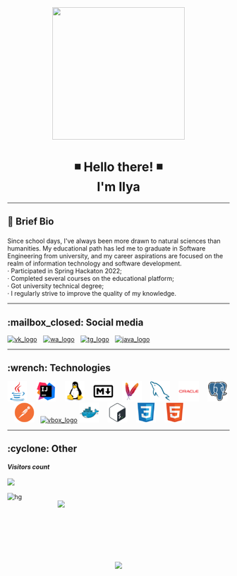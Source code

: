 <div align="center">
  <img height="300" width="300" src="https://media3.giphy.com/media/v1.Y2lkPTc5MGI3NjExMm8zaHdlNjd5ZnI5d3B1ZzQ2bW9ybGtra3lmbHd0dGNwbXhidnlseCZlcD12MV9pbnRlcm5hbF9naWZfYnlfaWQmY3Q9Zw/q15kbCtGFqwx8wYx1n/giphy.webp"  />
</div>

##

<h1 align="center">◾ Hello there! ◾ <br> I'm Ilya </h1>

---

###

<h2 align="left"> 📜 Brief Bio </h2>

###
<p align="left">
Since school days, I've always been more drawn to natural sciences than humanities. My educational path has led me to graduate in Software Engineering from university, and my career aspirations are focused on the realm of information technology and software development. <br>
· Participated in Spring Hackaton 2022;<br>
· Completed several courses on the educational platform;<br>
· Got university technical degree;<br>
· I regularly strive to improve the quality of my knowledge.
</p>

---
###

<h2 align="left"> :mailbox_closed: Social media </h2>

  [ <img src="https://img.shields.io/badge/%D0%92%D0%9A%D0%BE%D0%BD%D1%82%D0%B0%D0%BA%D1%82%D0%B5-blue?style=for-the-badge&logo=vk" height="30" alt="vk_logo"  />](https://vk.com/freaky_timelapse)
    <img width="6" />
  [<img src="https://img.shields.io/badge/WA-009900?style=for-the-badge&logo=WhatsApp&logoColor=white" height="30" alt="wa_logo"  />](https://wa.me/89515014411)
   <img width="6" />
  [<img src="https://img.shields.io/static/v1?message=Telegram&logo=telegram&label=&color=2CA5E0&logoColor=white&labelColor=&style=for-the-badge" height="30" alt="tg_logo"  />](t.me/freaky_timelapse)
  <img width="6" />
  [ <img src="https://img.shields.io/badge/GitHub-black?style=for-the-badge&logo=GitHub&logoColor=white" height="30" alt="java_logo"  />](https://github.com/HeapGeap)

---
###

<h2 align="left"> :wrench: Technologies </h2>

  [<img src="https://github.com/devicons/devicon/blob/v2.16.0/icons/java/java-original.svg" height="45" alt="gh_logo"/>](https://github.com/HeapGeap/FractalProject)
  <img width="12" />
  [<img src="https://github.com/devicons/devicon/blob/v2.16.0/icons/intellij/intellij-original.svg" height="45" alt="ij_logo"/>](https://stepik.org/cert/2177502)
  <img width="12" />
  [<img src="https://github.com/devicons/devicon/blob/v2.16.0/icons/linux/linux-original.svg" height="45" alt="linux_logo"/>](https://docs.oracle.com/en/operating-systems/oracle-linux/)
  <img width="12" />
  [<img src="https://github.com/devicons/devicon/blob/v2.16.0/icons/markdown/markdown-original.svg" height="45" alt="md_logo"/>](https://www.markdownguide.org/basic-syntax/)
  <img width="12" />
  [<img src="https://github.com/devicons/devicon/blob/v2.16.0/icons/maven/maven-original.svg" height="45" alt="mv_logo"/>](https://maven.apache.org/guides/index.html)
  <img width="12" />
  [<img src="https://github.com/devicons/devicon/blob/v2.16.0/icons/mysql/mysql-original.svg" height="45" alt="msql_logo"/>](https://stepik.org/cert/2213114)
  <img width="12" />
  [<img src="https://github.com/devicons/devicon/blob/v2.16.0/icons/oracle/oracle-original.svg" height="45" alt="orcl_logo"  />](https://docs.oracle.com/en/operating-systems/oracle-linux/)
  <img width="12" />
  [<img src="https://github.com/devicons/devicon/blob/v2.16.0/icons/postgresql/postgresql-original.svg" height="45" alt="pg_logo"  />](https://www.postgresql.org/docs/)
  <img width="12" />
  [<img src="https://github.com/devicons/devicon/blob/v2.16.0/icons/postman/postman-original.svg" height="45" alt="pstmn_logo"  />](https://www.postman.com/)
  <img width="6" />
  [<img src="https://e7.pngegg.com/pngimages/340/100/png-clipart-virtualbox-virtual-machine-operating-systems-virtualization-x86-linux-logo-linux-thumbnail.png" height="45" alt="vbox_logo"/>](https://www.virtualbox.org/wiki/Documentation)
  [<img src="https://github.com/devicons/devicon/blob/v2.16.0/icons/docker/docker-original.svg" height="45" alt="dcrk_logo"/>](https://docs.docker.com/)
  <img width="12" />
  [<img src="https://github.com/devicons/devicon/blob/v2.16.0/icons/bash/bash-original.svg" height="45" alt="dcrk_logo"/>](https://www.gnu.org/savannah-checkouts/gnu/bash/manual/bash.html)
  <img width="12" />
  [<img src="https://github.com/devicons/devicon/blob/v2.16.0/icons/css3/css3-original.svg" height="45" alt="dcrk_logo"/>](https://www.gnu.org/savannah-checkouts/gnu/bash/manual/bash.html)
  <img width="12" />
  [<img src="https://github.com/devicons/devicon/blob/v2.16.0/icons/html5/html5-original.svg" height="45" alt="dcrk_logo"/>](https://www.gnu.org/savannah-checkouts/gnu/bash/manual/bash.html)
  
---

###

<h2 align="left"> :cyclone: Other </h2>


#### *Visitors count*
<img src="https://profile-counter.glitch.me/HeapGeap/count.svg" />

<br>
<p align=left>
  <div align=left>
      <img align="left" width=390 src="https://streak-stats.demolab.com/?user=HeapGeap&theme=merko&border=6BDF38&hide_border=true" alt="hg" />
      <img align="right" width=390 src="https://github-readme-stats.vercel.app/api?username=HeapGeap&show_icons=true&theme=merko&border_color=6BDF38&hide_border=true" />
 </div>
  <br><br><br><br><br><br><br><br><br>
  <div align=center>
    <img height=200 align="center" src="https://github-readme-stats.vercel.app/api/top-langs/?=username=HeapGeap&hide=c%23,Cuda&title_color=ABD200&text_color=528E6B&icon_color=61dafb&bg_color=20232a&langs_count=8&layout=compact&border_color=61dafb&hide_border=true&size_weight=0.5&count_weight=0.5" />
  </div>
  <br>
